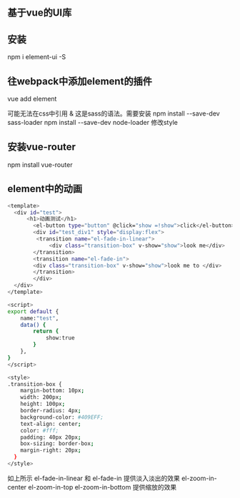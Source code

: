 ## 基于vue的UI库


## 安装
npm i element-ui -S


## 往webpack中添加element的插件
vue add element

可能无法在css中引用  &  这是sass的语法。需要安装
npm install --save-dev sass-loader
npm install --save-dev node-loader
修改style
<style lang="sacs"></style>

## 安装vue-router
npm install vue-router



## element中的动画
```bash
<template>
  <div id="test">
      <h1>动画测试</h1>
        <el-button type="button" @click="show =!show">click</el-button>
        <div id="test_div1" style="display:flex">
         <transition name="el-fade-in-linear">
             <div class="transition-box" v-show="show">look me</div>
        </transition>
        <transition name="el-fade-in">
        <div class="transition-box" v-show="show">look me to </div>
        </transition>
        </div>
  </div>
</template>

<script>
export default {
    name:"test",
    data() {
        return {
            show:true
        }
    },
}
</script>

<style>
.transition-box {
    margin-bottom: 10px;
    width: 200px;
    height: 100px;
    border-radius: 4px;
    background-color: #409EFF;
    text-align: center;
    color: #fff;
    padding: 40px 20px;
    box-sizing: border-box;
    margin-right: 20px;
  }
</style> 
```

如上所示 
el-fade-in-linear 和 el-fade-in 提供淡入淡出的效果
el-zoom-in-center el-zoom-in-top el-zoom-in-bottom 提供缩放的效果